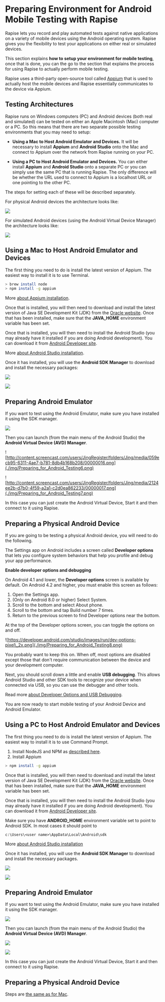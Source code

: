 # Preparing Environment for Android Mobile Testing with Rapise

Rapise lets you record and play automated tests against native applications on a variety of mobile devices using the Android operating system. Rapise gives you the flexibility to test your applications on either real or simulated devices.

This section explains **how to setup your environment for mobile testing**, once that is done, you can the go to the section that explains the process for using Rapise to actually perform mobile testing.

Rapise uses a third-party open-source tool called [Appium](http://appium.io) that is used to actually host the mobile devices and Rapise essentially communicates to the device via Appium.

## Testing Architectures

Rapise runs on Windows computers (PC) and Android devices (both real and simulated) can be tested on either an Apple Macintosh (Mac) computer or a PC. So this means that there are two separate possible testing environments that you may need to setup:

- **Using a Mac to Host Android Emulator and Devices.** It will be necessary to install **Appium** and **Android Studio** onto the Mac and connect to Appium over the network from Rapise running on your PC.

- **Using a PC to Host Android Emulator and Devices.** You can either install **Appium** and **Android Studio** onto a separate PC or you can simply use the same PC that is running Rapise. The only difference will be whether the URL used to connect to Appium is a localhost URL or one pointing to the other PC.

The steps for setting each of these will be described separately.

For physical Android devices the architecture looks like:

![](./img/Preparing_for_Android_Testing1.png)

For simulated Android devices (using the Android Virtual Device Manager) the architecture looks like:

![](./img/Preparing_for_Android_Testing2.png)

## Using a Mac to Host Android Emulator and Devices

The first thing you need to do is install the latest version of Appium. The easiest way to install it is to use Terminal.

```bash
> brew install node
> npm install -g appium
```

More [about Appium installation](http://appium.io/docs/en/about-appium/getting-started/index.html#installing-appium).

Once that is installed, you will then need to download and install the latest version of Java SE Development Kit (JDK) from the [Oracle website](http://www.oracle.com/technetwork/java/javase/downloads/index.html). Once that has been installed, make sure that the **JAVA\_HOME** environment variable has been set.

Once that is installed, you will then need to install the Android Studio (you may already have it installed if you are doing Android development). You can download it from [Android Developer site](https://developer.android.com/studio/).

More [about Android Studio installation](https://developer.android.com/studio/install#mac).

Once it has installed, you will use the **Android SDK Manager** to download and install the necessary packages:

![](./img/Preparing_for_Android_Testing3.png)

![](./img/Preparing_for_Android_Testing4.png)

## Preparing Android Emulator

If you want to test using the Android Emulator, make sure you have installed it using the SDK manager.

![](./img/Preparing_for_Android_Testing5.png)

Then you can launch (from the main menu of the Android Studio) the **Android Virtual Device (AVD) Manager**.

![http://content.screencast.com/users/JingRegister/folders/Jing/media/059ecb95-6311-4ae7-b781-8db4b168b208/00000016.png](./img/Preparing_for_Android_Testing6.png)

![http://content.screencast.com/users/JingRegister/folders/Jing/media/2124ee2b-d7b0-4f59-a2a1-c2d0ea862233/00000017.png](./img/Preparing_for_Android_Testing7.png)

In this case you can just create the Android Virtual Device, Start it and then connect to it using Rapise.

## Preparing a Physical Android Device

If you are going to be testing a physical Android device, you will need to do the following.

The Settings app on Android includes a screen called **Developer options** that lets you configure system behaviors that help you profile and debug your app performance.

**Enable developer options and debugging**

On Android 4.1 and lower, the **Developer options** screen is available by default. On Android 4.2 and higher, you must enable this screen as follows:

1. Open the Settings app.
2. (Only on Android 8.0 or higher) Select System.
3. Scroll to the bottom and select About phone.
4. Scroll to the bottom and tap Build number 7 times.
5. Return to the previous screen to find Developer options near the bottom.

At the top of the Developer options screen, you can toggle the options on and off.

![https://developer.android.com/studio/images/run/dev-options-pixel\_2x.png](./img/Preparing_for_Android_Testing8.png)

You probably want to keep this on. When off, most options are disabled except those that don't require communication between the device and your development computer.

Next, you should scroll down a little and enable **USB debugging**. This allows Android Studio and other SDK tools to recognize your device when connected via USB, so you can use the debugger and other tools.

Read more [about Developer Options and USB Debugging](https://developer.android.com/studio/debug/dev-options).

You are now ready to start mobile testing of your Android Device and Android Emulator.

## Using a PC to Host Android Emulator and Devices

The first thing you need to do is install the latest version of Appium.
The easiest way to install it is to use Command Prompt.

1. Install NodeJS and NPM as [described here](http://nodejs.org/).
2. Install Appium

```bash
> npm install -g appium
```

Once that is installed, you will then need to download and install the latest version of Java SE Development Kit (JDK) from the [Oracle website](http://www.oracle.com/technetwork/java/javase/downloads/index.html). Once that has been installed, make sure that the  **JAVA_HOME** environment variable has been set.

Once that is installed, you will then need to install the Android Studio (you may already have it installed if you are doing Android development). You can download it from [Android Developer site](https://developer.android.com/studio/).

Make sure you have **ANDROID_HOME** environment variable set to point to Android SDK. In most cases it should point to

    c:\Users\<user name>\AppData\Local\Android\sdk

More [about Android Studio installation](https://developer.android.com/studio/install#windows)

Once it has installed, you will use the **Android SDK Manager** to download and install the necessary packages.

![](./img/Preparing_for_Android_Testing9.png)

![](./img/Preparing_for_Android_Testing10.png)

## Preparing Android Emulator

If you want to test using the Android Emulator, make sure you have installed it using the SDK manager.

![](./img/Preparing_for_Android_Testing11.png)

Then you can launch (from the main menu of the Android Studio) the **Android Virtual Device (AVD) Manager**.

![](./img/Preparing_for_Android_Testing12.png)

![](./img/Preparing_for_Android_Testing13.png)

In this case you can just create the Android Virtual Device, Start it and then connect to it using Rapise.

## Preparing a Physical Android Device

Steps are [the same as for Mac](#preparing-a-physical-android-device).
